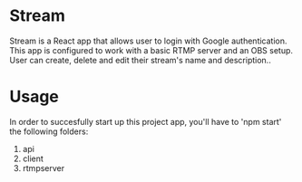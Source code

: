 # Stream
Stream is a React app that allows user to login with Google authentication. This app is configured to work with a basic RTMP server and an OBS setup. User can create, delete and edit their stream's name and description..


# Usage
In order to succesfully start up this project app, you'll have to 'npm start' the following folders: 
1. api
2. client
3. rtmpserver
